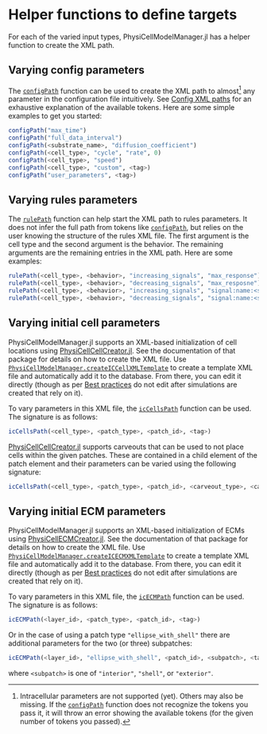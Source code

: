 # Helper functions to define targets
For each of the varied input types, PhysiCellModelManager.jl has a helper function to create the XML path.

## Varying config parameters
The [`configPath`](@ref) function can be used to create the XML path to almost[^1] any parameter in the configuration file intuitively.
See [Config XML paths](@ref) for an exhaustive explanation of the available tokens.
Here are some simple examples to get you started:

```julia
configPath("max_time")
configPath("full_data_interval")
configPath(<substrate_name>, "diffusion_coefficient")
configPath(<cell_type>, "cycle", "rate", 0)
configPath(<cell_type>, "speed")
configPath(<cell_type>, "custom", <tag>)
configPath("user_parameters", <tag>)
```

[^1]: Intracellular parameters are not supported (yet). Others may also be missing. If the [`configPath`](@ref) function does not recognize the tokens you pass it, it will throw an error showing the available tokens (for the given number of tokens you passed).

## Varying rules parameters
The [`rulePath`](@ref) function can help start the XML path to rules parameters.
It does not infer the full path from tokens like [`configPath`](@ref), but relies on the user knowing the structure of the rules XML file.
The first argument is the cell type and the second argument is the behavior.
The remaining arguments are the remaining entries in the XML path.
Here are some examples:

```julia
rulePath(<cell_type>, <behavior>, "increasing_signals", "max_response")
rulePath(<cell_type>, <behavior>, "decreasing_signals", "max_resposne")
rulePath(<cell_type>, <behavior>, "increasing_signals", "signal:name:<signal_name>", <tag>)
rulePath(<cell_type>, <behavior>, "decreasing_signals", "signal:name:<signal_name>", "reference", "value")
```

## Varying initial cell parameters
PhysiCellModelManager.jl supports an XML-based initialization of cell locations using [PhysiCellCellCreator.jl](https://github.com/drbergman-lab/PhysiCellCellCreator.jl).
See the documentation of that package for details on how to create the XML file.
Use [`PhysiCellModelManager.createICCellXMLTemplate`](@ref) to create a template XML file and automatically add it to the database.
From there, you can edit it directly (though as per [Best practices](@ref) do not edit after simulations are created that rely on it).

To vary parameters in this XML file, the [`icCellsPath`](@ref) function can be used.
The signature is as follows:

```julia
icCellsPath(<cell_type>, <patch_type>, <patch_id>, <tag>)
```

[PhysiCellCellCreator.jl](https://github.com/drbergman-lab/PhysiCellCellCreator.jl) supports carveouts that can be used to not place cells within the given patches.
These are contained in a child element of the patch element and their parameters can be varied using the following signature:

```julia
icCellsPath(<cell_type>, <patch_type>, <patch_id>, <carveout_type>, <carveout_id>, <tag>)
```

## Varying initial ECM parameters
PhysiCellModelManager.jl supports an XML-based initialization of ECMs using [PhysiCellECMCreator.jl](https://github.com/drbergman-lab/PhysiCellECMCreator.jl).
See the documentation of that package for details on how to create the XML file.
Use [`PhysiCellModelManager.createICECMXMLTemplate`](@ref) to create a template XML file and automatically add it to the database.
From there, you can edit it directly (though as per [Best practices](@ref) do not edit after simulations are created that rely on it).

To vary parameters in this XML file, the [`icECMPath`](@ref) function can be used.
The signature is as follows:

```julia
icECMPath(<layer_id>, <patch_type>, <patch_id>, <tag>)
```

Or in the case of using a patch type `"ellipse_with_shell"` there are additional parameters for the two (or three) subpatches:
```julia
icECMPath(<layer_id>, "ellipse_with_shell", <patch_id>, <subpatch>, <tag>)
```
where `<subpatch>` is one of `"interior"`, `"shell"`, or `"exterior"`.